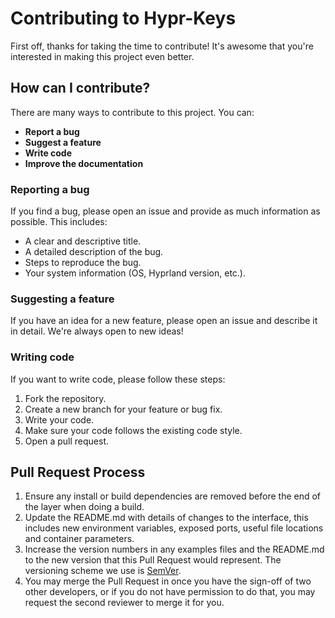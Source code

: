 # Contributing to Hypr-Keys

First off, thanks for taking the time to contribute! It's awesome that you're interested in making this project even better.

## How can I contribute?

There are many ways to contribute to this project. You can:

*   **Report a bug**
*   **Suggest a feature**
*   **Write code**
*   **Improve the documentation**

### Reporting a bug

If you find a bug, please open an issue and provide as much information as possible. This includes:

*   A clear and descriptive title.
*   A detailed description of the bug.
*   Steps to reproduce the bug.
*   Your system information (OS, Hyprland version, etc.).

### Suggesting a feature

If you have an idea for a new feature, please open an issue and describe it in detail. We're always open to new ideas!

### Writing code

If you want to write code, please follow these steps:

1.  Fork the repository.
2.  Create a new branch for your feature or bug fix.
3.  Write your code.
4.  Make sure your code follows the existing code style.
5.  Open a pull request.

## Pull Request Process

1.  Ensure any install or build dependencies are removed before the end of the layer when doing a build.
2.  Update the README.md with details of changes to the interface, this includes new environment variables, exposed ports, useful file locations and container parameters.
3.  Increase the version numbers in any examples files and the README.md to the new version that this Pull Request would represent. The versioning scheme we use is [SemVer](http://semver.org/).
4.  You may merge the Pull Request in once you have the sign-off of two other developers, or if you do not have permission to do that, you may request the second reviewer to merge it for you.
